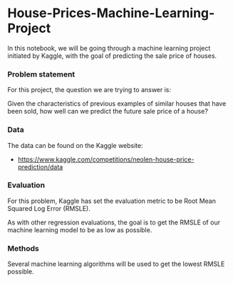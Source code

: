 # House-Prices-Machine-Learning-Project
In this notebook, we will be going through a machine learning project initiated by Kaggle, with the goal of predicting the sale price of houses.

### Problem statement
For this project, the question we are trying to answer is:

Given the characteristics of previous examples of similar houses that have been sold, how well can we predict the future sale price of a house?

### Data
The data can be found on the Kaggle website:
  - https://www.kaggle.com/competitions/neolen-house-price-prediction/data

### Evaluation
For this problem, Kaggle has set the evaluation metric to be Root Mean Squared Log Error (RMSLE). 

As with other regression evaluations, the goal is to get the RMSLE of our machine learning model to be as low as possible.

### Methods
Several machine learning algorithms will be used to get the lowest RMSLE possible.
